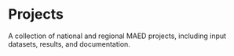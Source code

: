 # Projects
A collection of national and regional MAED projects, including input datasets, results, and documentation.

